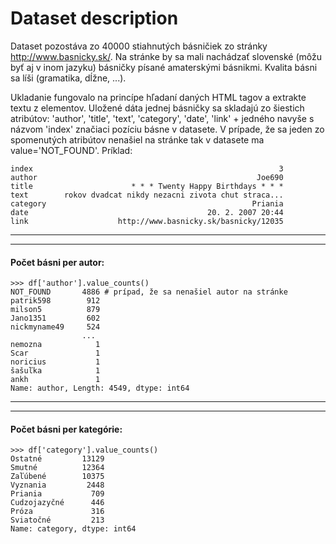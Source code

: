 # Dataset description
Dataset pozostáva zo 40000 stiahnutých básničiek zo stránky http://www.basnicky.sk/.
Na stránke by sa mali nachádzať slovenské (môžu byť aj v inom jazyku) básničky písané amaterskými básnikmi.
Kvalita básni sa líši (gramatika, dĺžne, ...).


Ukladanie fungovalo na princípe hľadaní daných HTML tagov a extrakte textu z elementov.
Uložené dáta jednej básničky sa skladajú zo šiestich atribútov: 
'author', 'title', 'text', 'category', 'date', 'link' + jedného navyše s názvom 'index' značiaci pozíciu básne v datasete.
V prípade, že sa jeden zo spomenutých atribútov nenašiel na stránke tak v datasete ma value='NOT_FOUND'.
Príklad:
```
index                                                       3
author                                                 Joe690
title                      * * * Twenty Happy Birthdays * * *
text        rokov dvadcat nikdy nezacni zivota chut straca...
category                                              Priania
date                                        20. 2. 2007 20:44
link                    http://www.basnicky.sk/basnicky/12035
```

----------------------------------------------------
----------------------------------------------------

#### Počet básni per autor:
```
>>> df['author'].value_counts()
NOT_FOUND       4886 # prípad, že sa nenašiel autor na stránke
patrik598        912
milson5          879
Jano1351         602
nickmyname49     524
                ... 
nemozna            1
Scar               1
noricius           1
šašuľka            1
ankh               1
Name: author, Length: 4549, dtype: int64
```
----------------------------------------------------
----------------------------------------------------
#### Počet básni per kategórie:
```
>>> df['category'].value_counts()
Ostatné         13129
Smutné          12364
Zaľúbené        10375
Vyznania         2448
Priania           709
Cudzojazyčné      446
Próza             316
Sviatočné         213
Name: category, dtype: int64
```